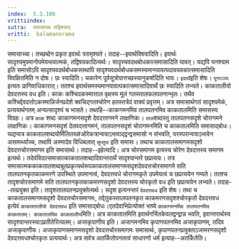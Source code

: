 ```yaml
---
index:  5.3.106
vrittiindex: 
sutra:  समासाच्च तद्विषयात्
vritti:  balamanorama 
---
```


समासाच्चा। तच्छब्देन प्रकृत इवार्थः परामृश्यते। तदाह--इवार्थविषयादिति। इवार्थः सादृश्यमुपमानोपमेयभावात्मकं, तद्विषयकादित्यर्थः। सादृस्यवदथबोधकात्समासादिति यावत्। यद्यपि घनश्याम इति समासोऽपि सादृश्यवदर्थबोधकस्तथापि सादृश्यवदर्थबोधकसमस्यमानयावत्पदावयवकात्समासादिति विवक्षितमिति न दोषः। छः स्यादिति। चकारेण पूर्वसूत्रोपात्तच्छस्यानुकर्षादिति भावः। `इवार्थे`इति शेषः। `पूगाञ्ञ्यः` इत्यतः प्रागिवाधिकारात्। ततश्च इवार्थसमस्यमानयावत्पकात्समासादिवार्थे छः स्यादिति लभ्यते। काकतालीयो देवदत्तस्य वध इति। काकः कश्चिदकस्मात्ताल वृक्षस्य मूलं गतस्तालफलपतनान्भृतः। तथैव कश्चिद्देवदत्तोऽकस्मान्निर्जनप्रदेशे क्वचिद्गतश्चोरेण हतस्तत्रेदं वाक्यं प्रवृत्तम्। अत्र समासार्थगतं सादृश्यमेकं, प्रत्ययार्थगतम् अन्यत्सादृश्यं च भासते। तथाहि--काकगमनमिव तालपतनमिव काकतालमिति समासस्य विग्रहः। अत्र `काक` शब्दः काकागमनसदृशे देवदत्तागमने लाक्षणिकः। `ताल`शब्दस्तु तालपतनसदृशे चोरागमने लाक्षणिकः। काकागमनसदृशं देतवदत्तागमनं, तालपतनसदृशं चोरागमनमिति च काकतालमिति समासाद्बोधः। यद्यप्यत्र काकतालशब्दयोर्मिलितय#ओरेकत्रान्वयाऽभावाद्द्वन्द्वसमासो न संभवति, परस्परान्वयाऽभावेन असामर्थ्याच्च, तथापि अस्मादेव विधिबलात् `सुप्सुपा` इति समासः। तथाच काकतालसमागमसदृशो देवदत्तचोरसमागम इति समासार्थः। तदाह--इहेत्यादि। अत्र चोरसमागम इत्यस्य चोरेण देवदत्तस्य समागम इत्यर्थः। तदेवंविदात्समासात्काकतालशब्दादिवान्तरार्थे सादृश्यान्तरे छप्रत्ययः। तत्र समासात्मककाकतालशब्दबूतप्रकृत्यर्थरूपकाकतालसमागमसदृशदेवदत्तचोरसमागमे सति तालपतनकृतकाकमरणे उपस्थिते उपमानत्वं, देवदत्तवधे चोरागमकृते उपमेयत्वं च छप्रत्ययेन गम्यते। ततश्च तादृशचोरसमागमे सति तालपतनकृतकाकमरणसदृशो देवदत्तस्य चोरकृतो वध इति छप्रत्ययेन लभ्यते। तदाह--तत्प्रयुक्त इति। तादृशतालपतनप्रयुक्तेत्यर्थः। सदृश इत्यनन्तरं `देवदत्तवध` इति शेषः। तथा च काकतालसमागमसदृशो देवदत्तचोरसमागमः, तद्देतुकस्तालपतनकृत काकमरणसदृशश्चोरकृतो देवदत्तवध इत्येवं `काकलतालीयो देवदत्तवध` इति समासाद्बोधः।एतदेवाभिप्रेत्योक्तं भाष्ये `काकागमनमिव तालपतनमिव काकतालम्। काकतालमिव काकतालीय`मिति। अत्र काकतालमिति इवार्थगर्भितकेवलद्वन्द्वान्न भवति, इवान्तरार्थस्य सादृश्यान्तरस्याऽप्रतीतेरित्यलम्। अजाकृपाणीय इति। अजागमनमिव कृपाणपतनमिव अजाकृपाणम्, तदिव अजाकृपाणीयः। अजाकृपाणसमागमसदृशो देवदत्तचोरसमागमः समासार्थः, कृपाणपतनप्रयुक्ताऽजामरणसदृशो देवदत्तवधश्चोरकृतः प्रत्ययार्थः। अत्र सर्वत्र अतर्कितोपनतत्वं साधारणो धर्म इत्याह--अतर्कितेति।

